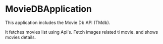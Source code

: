 # MovieDBApplication
This application includes the Movie Db API (TMdb). 

It  fetches movies list using Api's.
Fetch images related ti movie. and shows movies details.
